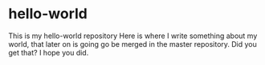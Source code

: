 # hello-world
This is my hello-world repository
Here is where I write something about my world, that later on is going go be merged in the master repository.
Did you get that? I hope you did.
